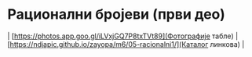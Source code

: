 # Рационални бројеви (први део)

| [https://photos.app.goo.gl/iLVxjGQ7P8txTVt89](Фотографије табле)
| [https://ndjapic.github.io/zayopa/m6/05-racionalni1/](Каталог линкова)
|
